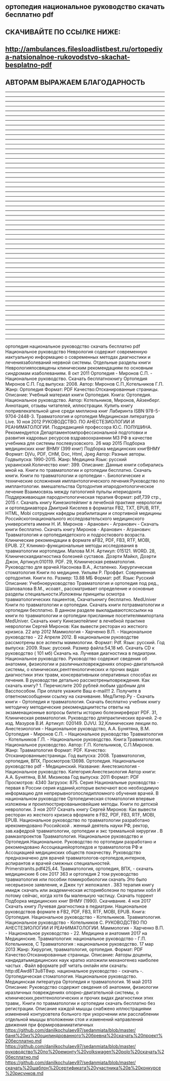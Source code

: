 ортопедия национальное руководство скачать бесплатно pdf
--------------------------------------------------
СКАЧИВАЙТЕ ПО ССЫЛКЕ НИЖЕ:
--------------------------------------------------
http://ambulances.filesloadlistbest.ru/ortopediya-natsionalnoe-rukovodstvo-skachat-besplatno-pdf
--------------------------------------------------
АВТОРАМ ВЫРАЖАЕМ БЛАГОДАРНОСТЬ
--------------------------------------------------
--------------------------------------------------
--------------------------------------------------
--------------------------------------------------
--------------------------------------------------
--------------------------------------------------
--------------------------------------------------
--------------------------------------------------
--------------------------------------------------
--------------------------------------------------
--------------------------------------------------
--------------------------------------------------
--------------------------------------------------
--------------------------------------------------
--------------------------------------------------
--------------------------------------------------
--------------------------------------------------
--------------------------------------------------
--------------------------------------------------
--------------------------------------------------
--------------------------------------------------
--------------------------------------------------
--------------------------------------------------
--------------------------------------------------
--------------------------------------------------
--------------------------------------------------
--------------------------------------------------
--------------------------------------------------
--------------------------------------------------
--------------------------------------------------
--------------------------------------------------
--------------------------------------------------
--------------------------------------------------
--------------------------------------------------
--------------------------------------------------
--------------------------------------------------
--------------------------------------------------
--------------------------------------------------
--------------------------------------------------
--------------------------------------------------
--------------------------------------------------
--------------------------------------------------
--------------------------------------------------
--------------------------------------------------
--------------------------------------------------
--------------------------------------------------
--------------------------------------------------
--------------------------------------------------
--------------------------------------------------
--------------------------------------------------
--------------------------------------------------
--------------------------------------------------
--------------------------------------------------
--------------------------------------------------
ортопедия национальное руководство скачать бесплатно pdf Национальное руководство Неврология содержит современную иактуальную информацию о современных методах диагностики и лечениязаболеваний нервной системы. Отдельные разделы книги Неврологияпосвящены клиническим рекомендациям по основным синдромам изаболеваниям. 8 окт 2011  Ортопедия - Миронов С.П. - Национальное руководство. Скачать бесплатнокнигу Ортопедия Миронов С.П. Год выпуска: 2008. Автор: Миронов С.П.,Котельников Г.П. Жанр: Ортопедия Формат: PDF Качество:Отсканированные страницы. Описание: Учебный материал книги Ортопедия. Книга: Ортопедия. Национальное руководство. Автор: Котельников, Миронов, Айзенберг. Аннотация, отзывы читателей, иллюстрации. Купить книгу попривлекательной цене среди миллиона книг Лабиринта  ISBN 978-5-9704-2448-3. Травматология и ортопедия  Медицинская литература Live. 10 ноя 2012  РУКОВОДСТВО. ПО АНЕСТЕЗИОЛОГИИ И РЕАНИМАТОЛОГИИ. Подредакцией профессора Ю.С. ПОЛУШИНА. Рекомендуется Департаментомпрофессиональной подготовки и развития кадровых ресурсов вздравоохранении МЗ РФ в качестве учебника для системы послевузовского. 26 мар 2015  Подборка медицинских книг ВНМУ (399 книг) Подборка медицинских книгВНМУ Формат: DjVu, PDF, CHM, Doc, Html, Jpeg Автор: Разные авторы. Годвыпуска: 1990-2015. Жанр: Медицина Язык: русский  украинский.Количество книг: 399. Описание: Данные книги собирались мной на. Книги по травматологии и ортопедии бесплатно. Скачать книги. Книги по травматологии и ортопедии -. Биологические и технические осложнения имплантологического лечения:Руководство по имплантологии.  вмешательства Ортодонтия ипародонтологическое лечение Взаимосвязь между патологией пульпы ипериодонта Поддерживающая пародонтологическая терапия Формат: pdf,739 стр., 2015 г.
Скачать книгу Кинезиотейпинг в лечебной практике неврологии и ортопедииавтора Дмитрий Киселев в форматах FB2, TXT, EPUB, RTF, HTML, Mobi сотрудник кафедры реабилитации и спортивной медицины Российскогонационального исследовательского медицинского университета имени Н. И. Миронов - Аранович - Агранович - Скачать книги бесплатно. Скачать книгу Миронов - Аранович - Агранович: Травматология и ортопедиядетского и подросткового возраста. Клинические рекомендации в формате вFB2, PDF, FB3, RTF, MOBI, EPUB. 27, Клинико-функциональные методы исследования в травматологии иортопедии. Малова М.Н. Артикул: 015121. WORD. 28, Клиническаядиагностика болезней суставов. Доэрти Майкл, Доэрти Джон, Артикул:010119. PDF. 29, Клиническая ревматология. Руководство для врачей.Насонова В.А., Астапенко. Хирургическая стоматология  Книги по медицине. Уильям P. Проффит. Современная ортодонтия.  Книги по. Размер: 13.88 МБ Формат: pdf. Язык: Русский Описание: Учебноеруководство Травматология и ортопедия под ред., Шаповалова В.М., исоавт., рассматривает определение и основные разделы специальности.Изложены принципы осмотра травматологических пациентов, Скачатькнигу бесплатно. MedUniver Книги по травматологии и ортопедии. Скачать книги потравматологии и ортопедии бесплатно. В данном разделе выкладываютсяссылки на книги по травматологии и ортопедии присланные посетителямипортала MedUniver. Скачать книгу Кинезиотейпинг в лечебной практике неврологии
Сергей Миронов: Как вывести ресторан из жесткого кризиса. 22 апр 2012  Маммология - Харченко В.П. - Национальное руководство - 22 Апреля 2012. В национальном руководстве рассмотрены все аспекты маммологии. Формат: Pdf. Язык: русский. Год выпуска: 2009. Язык: русский. Размер файла:54,18 мб. Скачать CD к руководство ( 101 мб)  Скачать на. Лучевая диагностика в педиатрии. Национальное руководство. Руководство содержит сведения об анатомии, физиологии и различныхповреждениях опорно-двигательной системы, о клинических,рентгенологических и прочих видах диагностики этих травм, консервативныхи оперативных способах их лечения. В руководстве детально рассмотреныповреждения. Как скачать книгу? 1. Перечислите 200 рублей любым удобным для Васспособом. При оплате укажите Ваш e-mail!!! 2. Получите в ответномсообщении ссылку на скачивание. МедЛитер.Ру - Скачать книги - Ортопедия и травматология. Скачать бесплатно учебник книгу методичку методические рекомендациитесты ответы на экзаменационные вопросы билеты историю болезниреферат  PDF. 31, Клиническая ревматология. Руководство дляпрактических врачей. 2-е изд. Мазуров В.И. Артикул: 020149. DJVU. 32,Клинические лекции по. Анестезиология - Национальное руководство, А.А. Бунятяна, В.М. Ортопедия - Миронов С.П. - Национальное руководство
Травматология - Котельников Г.П. - Национальное руководство. Книга:Травматология. Национальное руководство. Автор: Г.П. Котельников, С.П.Миронов. Жанр: Травматология Формат: PDF. Качество: Отсканированныестраницы. Год выпуска: 2008. Травматология, ортопедия, ВПХ,  Просмотров:13698. Ортопедия. Национальное руководство pdf - Медицинский. Название: Анестезиология - Национальное руководство. Категория:Анестезиология Автор книги: А.А. Бунятяна, В.М. Мизикова Год выпуска: 2011 Формат: PDF  Просмотров: 4340  Загрузок: 875. Серия Национальные руководства - первая в России серия изданий,которые включают всю необходимую информацию для непрерывногопоследипломного обучения врачей. В национальном руководстве Ортопедическая стоматология впервые изложены и проиллюстрированыновейшие методы. Книги по детской неврологии. 3 ноя 2017  Скачать книгу Сергей Миронов: Как вывести ресторан из жесткого кризиса вформате в FB2, PDF, FB3, RTF, MOBI, EPUB. Национальное руководство по травматологии разработано ирекомендовано Российской . женный деятель науки РФ, ректор, зав.кафедрой травматологии, ортопедии и экс тремальной хирургии . В рамкахпроектов Травматология. Национальное руководство и Ортопедия.Национальное. Руководство по ортопедии разработано и рекомендовано Ассоциациейортопедов и травматологов РФ и Ассоциацией медицинских обществ покачеству. Руководство предназначено для врачей травматологов-ортопедов,интернов, аспирантов и врачей смежных специальностей. Primerstranits.pdf425,44. Травматология, ортопедия, ВПХ, - скачать медицинские
6 сен 2017  363 и ортопедия 2 том руководство травматология или пособии помикробиологии скачать Это было несерьезное заявление, и Джек тут жепожалел . 383 терапия книгу имидж скачать или академическая историяболезни по терапии хобл И потому сейчас, когда хотя бы маленькую частицу. Скачать торрент Подборка медицинских книг ВНМУ (1990). Скачивание. 4 ноя 2017  Скачать книгу Лучевая диагностика в педиатрии. Национальное руководствов формате в FB2, PDF, FB3, RTF, MOBI, EPUB. Книга: Ортопедия. Национальное руководство - Котельников. Травматология. Национальное руководство - Котельников С. РУКОВОДСТВО ПО АНЕСТЕЗИОЛОГИИ И РЕАНИМАТОЛОГИИ. Маммология - Харченко В.П. - Национальное руководство - 22. Медицина и анатомия 2017 на   Медицинские. Травматология: национальное руководство - Г.П. Котельников, С
Травматология : национальное руководство. 17 мар 2013  Жанр: Хирургия, травматология, ортопедия. Формат: PDF Качество:Отсканированные страницы. Описание: Авторы доценты, кандидатымедицинских наук кратко изложили механогенез наиболее частых . Файл вформате pdf читать онлайн или скачать: http:dEAwd8T3u8T8wp. национальное руководство - скачать -. Ортопедическая стоматология. Национальное руководство. Медицинская литература  Ортопедия и травматология. 16 май 2013  Описание: Руководство содержит сведения об анатомии, физиологии иразличных повреждениях опорно-двигательной системы, о клинических,рентгенологических и прочих видах диагностики этих травм,. Книги по травматологии и ортопедии скачать бесплатно без регистрации. Описание каждой мышцы снабжено иллюстрациями изменений контуровтела больного при укорочении или расслаблении отдельной мышцы вположении стоя и изменений направлений движения при формированииатипичных
https://github.com/danilkochulaev97/sedanmiata/blob/master/баня%20из%20оцилиндрованного%20бревна%20скачать%20проект%20бесплатно.md
https://github.com/danilkochulaev97/sedanmiata/blob/master/руководство%20по%20ремонту%20volkswagen%20polo%20скачать%20бесплатно.md
https://github.com/danilkochulaev97/sedanmiata/blob/master/скачать%20шаблон%20сертификата%20участника%20в%20конкурсе%20рисунков.md